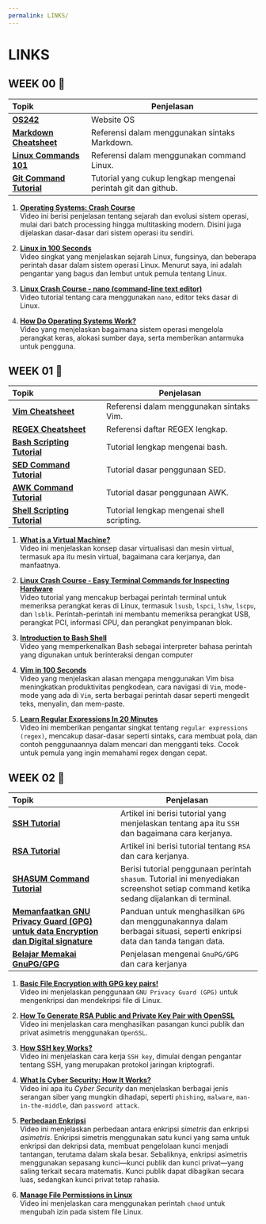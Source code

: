 ```yaml
---
permalink: LINKS/
---
```


# LINKS

## WEEK 00 🍟
| Topik | Penjelasan |
|:--------------------------------|------------------------------------------------------------------------------------------------------|
| [**OS242**](https://os.vlsm.org/) | Website OS |
| [**Markdown Cheatsheet**](https://github.com/adam-p/markdown-here/wiki/Markdown-Cheatsheet) | Referensi dalam menggunakan sintaks Markdown. |
| [**Linux Commands 101**](https://github.com/bobbyiliev/101-linux-commands-ebook?tab=readme-ov-file#commands) | Referensi dalam menggunakan command Linux. |
| [**Git Command Tutorial**](https://www.hostinger.co.id/tutorial/cara-menggunakan-github-perintah-dasar-github) | Tutorial yang cukup lengkap mengenai perintah git dan github. |

1. [**Operating Systems: Crash Course**](https://www.youtube.com/watch?v=26QPDBe-NB8)<br>
Video ini berisi penjelasan tentang sejarah dan evolusi sistem operasi, mulai dari batch processing hingga multitasking modern. Disini juga dijelaskan dasar-dasar dari sistem operasi itu sendiri.

3. [**Linux in 100 Seconds**](https://www.youtube.com/watch?v=rrB13utjYV4)<br>
Video singkat yang menjelaskan sejarah Linux, fungsinya, dan beberapa perintah dasar dalam sistem operasi Linux. Menurut saya, ini adalah pengantar yang bagus dan lembut untuk pemula tentang Linux.

4. [**Linux Crash Course - nano (command-line text editor)**](https://www.youtube.com/watch?v=DLeATFgGM-A)<br>
Video tutorial tentang cara menggunakan `nano`, editor teks dasar di Linux.

5. [**How Do Operating Systems Work?**](https://www.youtube.com/watch?v=GjNp0bBrjmU)<br>
Video yang menjelaskan bagaimana sistem operasi mengelola perangkat keras, alokasi sumber daya, serta memberikan antarmuka untuk pengguna. 

## WEEK 01 🍔
| Topik | Penjelasan |
|:--------------------------------|------------------------------------------------------------------------------------------------------|
| [**Vim Cheatsheet**](https://vim.rtorr.com/) | Referensi dalam menggunakan sintaks Vim. |
| [**REGEX Cheatsheet**](https://cheatography.com/davechild/cheat-sheets/regular-expressions/) | Referensi daftar REGEX lengkap. |
| [**Bash Scripting Tutorial**](https://www.javatpoint.com/bash) | Tutorial lengkap mengenai bash. |
| [**SED Command Tutorial**](https://www.digitalocean.com/community/tutorials/the-basics-of-using-the-sed-stream-editor-to-manipulate-text-in-linux) | Tutorial dasar penggunaan SED. |
| [**AWK Command Tutorial**](https://linuxhandbook.com/awk-command-tutorial/) | Tutorial dasar penggunaan AWK. |
| [**Shell Scripting Tutorial**](https://www.geeksforgeeks.org/introduction-linux-shell-shell-scripting/) | Tutorial lengkap mengenai shell scripting.  |

1. [**What is a Virtual Machine?**](https://www.youtube.com/watch?v=mQP0wqNT_DI)<br>
Video ini menjelaskan konsep dasar virtualisasi dan mesin virtual, termasuk apa itu mesin virtual, bagaimana cara kerjanya, dan manfaatnya.

2. [**Linux Crash Course - Easy Terminal Commands for Inspecting Hardware**](https://www.youtube.com/watch?v=oGyJr-iUwt8)<br>
Video tutorial yang mencakup berbagai perintah terminal untuk memeriksa perangkat keras di Linux, termasuk `lsusb`, `lspci`, `lshw`, `lscpu`, dan `lsblk`. Perintah-perintah ini membantu memeriksa perangkat USB, perangkat PCI, informasi CPU, dan perangkat penyimpanan blok.

3. [**Introduction to Bash Shell**](https://www.youtube.com/watch?v=I4EWvMFj37g)<br>
Video yang memperkenalkan Bash sebagai interpreter bahasa perintah yang digunakan untuk berinteraksi dengan computer

4. [**Vim in 100 Seconds**](https://www.youtube.com/watch?v=-txKSRn0qeA)<br>
Video yang menjelaskan alasan mengapa menggunakan Vim bisa meningkatkan produktivitas pengkodean, cara navigasi di `Vim`, mode-mode yang ada di `Vim`, serta berbagai perintah dasar seperti mengedit teks, menyalin, dan mem-paste.

5. [**Learn Regular Expressions In 20 Minutes**](https://www.youtube.com/watch?v=rhzKDrUiJVk)<br>
Video ini memberikan pengantar singkat tentang `regular expressions (regex)`, mencakup dasar-dasar seperti sintaks, cara membuat pola, dan contoh penggunaannya dalam mencari dan mengganti teks. Cocok untuk pemula yang ingin memahami regex dengan cepat.

## WEEK 02 🍿
| Topik | Penjelasan |
|:--------------------------------|------------------------------------------------------------------------------------------------------|
| [**SSH Tutorial**](https://www.niagahoster.co.id/blog/apa-itu-ssh/) | Artikel ini berisi tutorial yang menjelaskan tentang apa itu `SSH` dan bagaimana cara kerjanya.  |
| [**RSA Tutorial**](https://www.simplilearn.com/tutorials/cryptography-tutorial/rsa-algorithm) | Artikel ini berisi tutorial tentang `RSA` dan cara kerjanya. |
| [**SHASUM Command Tutorial**](https://www.javatpoint.com/bash) | Berisi tutorial penggunaan perintah `shasum`. Tutorial ini menyediakan screenshot setiap command ketika sedang dijalankan di terminal. |
| [**Memanfaatkan GNU Privacy Guard (GPG) untuk data Encryption dan Digital signature**](https://medium.com/telkomdev/memanfaatkan-gnu-privacy-guard-gpg-untuk-data-encryption-dan-digital-signature-68284d03773b) | Panduan untuk menghasilkan `GPG` dan menggunakannya dalam berbagai situasi, seperti enkripsi data dan tanda tangan data. |
| [**Belajar Memakai GnuPG/GPG**](https://medium.com/kode-dan-kodean/belajar-memakai-gnu-privacy-guard-gnupg-gpg-3944e19dba91) | Penjelasan mengenai `GnuPG/GPG` dan cara kerjanya |

1. [**Basic File Encryption with GPG key pairs!**](https://www.youtube.com/watch?v=DMGIlj7u7Eo)<br>
Video ini menjelaskan penggunaan `GNU Privacy Guard (GPG)` untuk mengenkripsi dan mendekripsi file di Linux.

2. [**How To Generate RSA Public and Private Key Pair with OpenSSL**](https://www.youtube.com/watch?v=819cUtO2cwo)<br>
Video ini menjelaskan cara menghasilkan pasangan kunci publik dan privat asimetris menggunakan `OpenSSL`.

3. [**How SSH key Works?**](https://www.youtube.com/watch?v=y2SWzw9D4RA)<br>
Video ini menjelaskan cara kerja `SSH key`, dimulai dengan pengantar tentang SSH, yang merupakan protokol jaringan kriptografi. 

4. [**What Is Cyber Security: How It Works?**](https://www.youtube.com/watch?v=inWWhr5tnEA)<br>
Video ini apa itu _Cyber Security_ dan menjelaskan berbagai jenis serangan siber yang mungkin dihadapi, seperti `phishing`, `malware`, `man-in-the-middle`, dan `password attack`. 

5. [**Perbedaan Enkripsi**](https://www.youtube.com/watch?v=6uRI4o5EUkI)<br>
Video ini menjelaskan perbedaan antara enkripsi _simetris_ dan enkripsi _asimetris_. Enkripsi simetris menggunakan satu kunci yang sama untuk enkripsi dan dekripsi data, membuat pengelolaan kunci menjadi tantangan, terutama dalam skala besar. Sebaliknya, enkripsi asimetris menggunakan sepasang kunci—kunci publik dan kunci privat—yang saling terkait secara matematis. Kunci publik dapat dibagikan secara luas, sedangkan kunci privat tetap rahasia.

6. [**Manage File Permissions in Linux**](https://www.youtube.com/watch?v=ngJG6Ix5FR4)<br>
Video ini menjelaskan cara menggunakan perintah `chmod` untuk mengubah izin pada sistem file Linux. 


